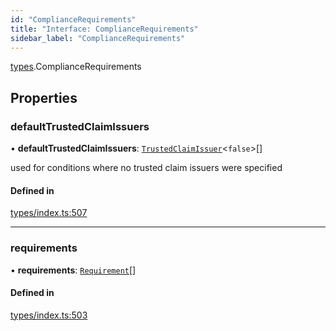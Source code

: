 ```yaml
---
id: "ComplianceRequirements"
title: "Interface: ComplianceRequirements"
sidebar_label: "ComplianceRequirements"
---
```


[types](../../../modules/Types/Types.md).ComplianceRequirements

## Properties

### defaultTrustedClaimIssuers

• **defaultTrustedClaimIssuers**: [`TrustedClaimIssuer`](../TrustedClaimIssuer/TrustedClaimIssuer.md)<``false``\>[]

used for conditions where no trusted claim issuers were specified

#### Defined in

[types/index.ts:507](https://github.com/PolymeshAssociation/polymesh-sdk/blob/95e180d2/src/types/index.ts#L507)

___

### requirements

• **requirements**: [`Requirement`](../Requirement/Requirement.md)[]

#### Defined in

[types/index.ts:503](https://github.com/PolymeshAssociation/polymesh-sdk/blob/95e180d2/src/types/index.ts#L503)
